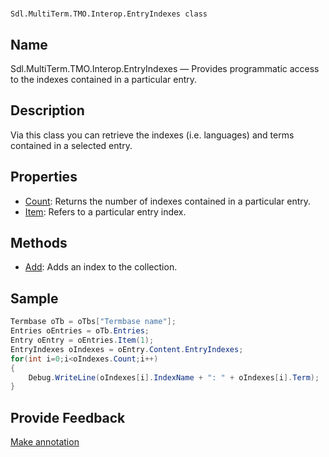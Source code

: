 

# 
    Sdl.MultiTerm.TMO.Interop.EntryIndexes class



## Name

Sdl.MultiTerm.TMO.Interop.EntryIndexes —          Provides programmatic access to the indexes contained in a particular entry.



## Description



Via this class you can retrieve the indexes (i.e. languages) and terms contained in a selected entry.



## Properties

* [Count](Sdl.MultiTerm.TMO.Interop.EntryIndexes.Count.html): Returns the number of indexes contained in a particular entry.
* [Item](Sdl.MultiTerm.TMO.Interop.EntryIndexes.Item.html): Refers to a particular entry index.




## Methods

* [Add](Sdl.MultiTerm.TMO.Interop.EntryIndexes.Add.html): Adds an index to the collection.




## Sample


```cs
Termbase oTb = oTbs["Termbase name"];
Entries oEntries = oTb.Entries;
Entry oEntry = oEntries.Item(1);
EntryIndexes oIndexes = oEntry.Content.EntryIndexes;
for(int i=0;i<oIndexes.Count;i++)
{
   	Debug.WriteLine(oIndexes[i].IndexName + ": " + oIndexes[i].Term);
}
```



## Provide Feedback

[Make annotation](mailto:sdk-feedback@sdl.com&amp;subject=Reference%20for%20Sdl.MultiTerm.TMO.Interop.EntryIndexes)

